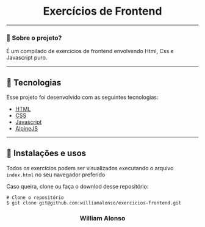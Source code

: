 <h1 align="center">
    Exercícios de Frontend
</h1>

---

</div>



### 🤔 Sobre o projeto?

É um compilado de exercícios de frontend envolvendo Html, Css e Javascript puro.

---

## 🚀 Tecnologias

Esse projeto foi desenvolvido com as seguintes tecnologias:

- [HTML](https://developer.mozilla.org/pt-BR/docs/Web/HTML)
- [CSS](https://developer.mozilla.org/pt-BR/docs/Web/CSS)
- [Javascript](https://developer.mozilla.org/pt-BR/docs/Web/JavaScript)
- [AlpineJS](https://alpinejs.dev)

---


## 🙅 Instalações e usos

Todos os exercícios podem ser visualizados executando o arquivo `index.html` no seu navegador preferido

Caso queira, clone ou faça o downlod desse repositório:

```
# Clone o repositório
$ git clone git@github.com:williamalonso/exercicios-frontend.git
```

<h3 align="center">William Alonso</h3>
